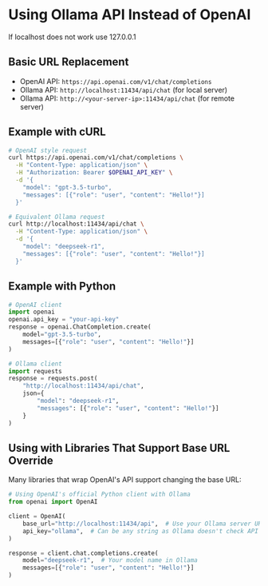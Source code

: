 # Using Ollama API Instead of OpenAI
If localhost does not work use 127.0.0.1 

## Basic URL Replacement
- OpenAI API: `https://api.openai.com/v1/chat/completions`
- Ollama API: `http://localhost:11434/api/chat` (for local server)
- Ollama API: `http://<your-server-ip>:11434/api/chat` (for remote server)

## Example with cURL

```bash
# OpenAI style request
curl https://api.openai.com/v1/chat/completions \
  -H "Content-Type: application/json" \
  -H "Authorization: Bearer $OPENAI_API_KEY" \
  -d '{
    "model": "gpt-3.5-turbo",
    "messages": [{"role": "user", "content": "Hello!"}]
  }'

# Equivalent Ollama request
curl http://localhost:11434/api/chat \
  -H "Content-Type: application/json" \
  -d '{
    "model": "deepseek-r1",
    "messages": [{"role": "user", "content": "Hello!"}]
  }'
```

## Example with Python

```python
# OpenAI client
import openai
openai.api_key = "your-api-key"
response = openai.ChatCompletion.create(
    model="gpt-3.5-turbo",
    messages=[{"role": "user", "content": "Hello!"}]
)

# Ollama client
import requests
response = requests.post(
    "http://localhost:11434/api/chat",
    json={
        "model": "deepseek-r1",
        "messages": [{"role": "user", "content": "Hello!"}]
    }
)
```

## Using with Libraries That Support Base URL Override

Many libraries that wrap OpenAI's API support changing the base URL:

```python
# Using OpenAI's official Python client with Ollama
from openai import OpenAI

client = OpenAI(
    base_url="http://localhost:11434/api",  # Use your Ollama server URL
    api_key="ollama",  # Can be any string as Ollama doesn't check API keys
)

response = client.chat.completions.create(
    model="deepseek-r1",  # Your model name in Ollama
    messages=[{"role": "user", "content": "Hello!"}]
)
```
